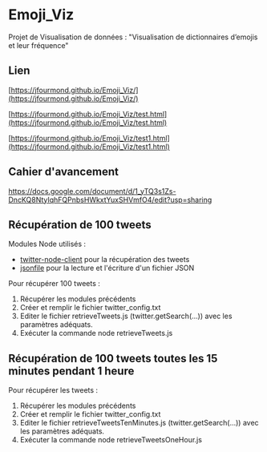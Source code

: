 # Emoji_Viz

Projet de Visualisation de données : "Visualisation de dictionnaires d’emojis et leur fréquence"

## Lien

[https://jfourmond.github.io/Emoji_Viz/](https://jfourmond.github.io/Emoji_Viz/)

[https://jfourmond.github.io/Emoji_Viz/test.html](https://jfourmond.github.io/Emoji_Viz/test.html)

[https://jfourmond.github.io/Emoji_Viz/test1.html](https://jfourmond.github.io/Emoji_Viz/test1.html)

## Cahier d'avancement

https://docs.google.com/document/d/1_yTQ3s1Zs-DncKQ8NtyIqhFQPnbsHWkxtYuxSHVmfO4/edit?usp=sharing

## Récupération de 100 tweets

Modules Node utilisés :
- [twitter-node-client](https://www.npmjs.com/package/twitter-node-client) pour la récupération des tweets
- [jsonfile](https://www.npmjs.com/package/jsonfile) pour la lecture et l'écriture d'un fichier JSON

Pour récupérer 100 tweets :

1. Récupérer les modules précédents
2. Créer et remplir le fichier twitter_config.txt
3. Editer le fichier retrieveTweets.js (twitter.getSearch(...)) avec les paramètres adéquats.
4. Exécuter la commande
	node retrieveTweets.js

## Récupération de 100 tweets toutes les 15 minutes pendant 1 heure

Pour récupérer les tweets :

1. Récupérer les modules précédents
2. Créer et remplir le fichier twitter_config.txt
3. Editer le fichier retrieveTweetsTenMinutes.js (twitter.getSearch(...)) avec les paramètres adéquats.
4. Exécuter la commande
	node retrieveTweetsOneHour.js
